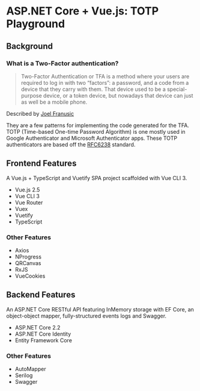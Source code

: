 # ASP.NET Core + Vue.js: TOTP Playground

## Background

### What is a Two-Factor authentication?

> Two-Factor Authentication or TFA is a method where your users are required to log in with two “factors”: a password, and a code from a device that they carry with them. That device used to be a special-purpose device, or a token device, but nowadays that device can just as well be a mobile phone.

Described by [Joel Franusic](https://www.twilio.com/blog/2013/04/add-two-factor-authentication-to-your-website-with-google-authenticator-and-twilio-sms.html)

They are a few patterns for implementing the code generated for the TFA. TOTP (Time-based One-time Password Algorithm) is one mostly used in Google Authenticator and Microsoft Authenticator apps. These TOTP authenticators are based off the [RFC6238](http://tools.ietf.org/html/rfc6238) standard.

## Frontend Features

A Vue.js + TypeScript and Vuetify SPA project scaffolded with Vue CLI 3.

- Vue.js 2.5
- Vue CLI 3
- Vue Router
- Vuex
- Vuetify
- TypeScript

### Other Features

- Axios
- NProgress
- QRCanvas
- RxJS
- VueCookies

## Backend Features

An ASP.NET Core RESTful API featuring InMemory storage with EF Core, an object-object mapper, fully-structured events logs and Swagger.

- ASP.NET Core 2.2
- ASP.NET Core Identity
- Entity Framework Core

### Other Features

- AutoMapper
- Serilog
- Swagger
